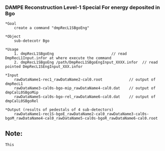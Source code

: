 
### DAMPE Reconstruction Level-1 Special For energy deposited in Bgo 

    *Goal
        create a command "dmpRecL1SBgoEng"

    *Object
        sub-detecotr Bgo 

    *Usage
        1. dmpRecL1SBgoEng                          // read DmpRecL1Input.infor at where execute the command
        2. dmpRecL1SBgoEng /path/DmpRecL1SBgoEngInput_XXXX.infor  // read pointed DmpRecL1SEngInput_XXX.infor

    *Input
        rawDataName1-rec1_rawDataName2-cal0.root            // output of dmpRecL1
        rawDataName3-cal0s-bgo-mip_rawDataName4-cal0.dat    // output of dmpCalL0SBgoMip
        rawDataName5-cal0s-bgo-rel_rawDataName6-cal0.dat    // output of dmpCalL0SBgoRel

    *Output (results of pedestals of 4 sub-detectors)
        rawDataName1-rec1S-bgoE_rawDataName2-cal0_rawDataName3-cal0s-bgoM_rawDataName4-cal0_rawDataName5-cal0s-bgoR_rawDataName6-cal0.root


##  Note:
    This
